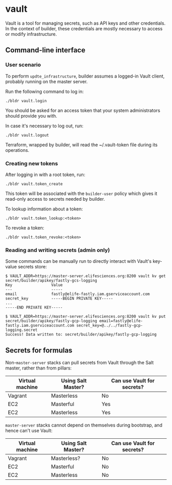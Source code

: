 # vault

Vault is a tool for managing secrets, such as API keys and other credentials. In the context of builder, these credentials are mostly necessary to access or modify infrastructure.

## Command-line interface

### User scenario

To perform `updte_infrastructure`, builder assumes a logged-in Vault client, probably running on the master server.

Run the following command to log in:

`./bldr vault.login`

You should be asked for an access token that your system administrators should provide you with.

In case it's necessary to log out, run:

`./bldr vault.logout`

Terraform, wrapped by builder, will read the ~/.vault-token file during its operations.

### Creating new tokens

After logging in with a root token, run:

`./bldr vault.token_create`

This token will be associated with the `builder-user` policy which gives it read-only access to secrets needed by builder.

To lookup information about a token:

`./bldr vault.token_lookup:<token>`

To revoke a token:

`./bldr vault.token_revoke:<token>`

### Reading and writing secrets (admin only)

Some commands can be manually run to directly interact with Vault's key-value secrets store:

```
$ VAULT_ADDR=https://master-server.elifesciences.org:8200 vault kv get secret/builder/apikey/fastly-gcs-logging
Key                 Value
---                 -----
email               fastly@elife-fastly.iam.gserviceaccount.com
secret_key          -----BEGIN PRIVATE KEY-----
...
-----END PRIVATE KEY-----
```

```
$ VAULT_ADDR=https://master-server.elifesciences.org:8200 vault kv put secret/builder/apikey/fastly-gcp-logging email=fastly@elife-fastly.iam.gserviceaccount.com secret_key=@../../fastly-gcp-logging.secret
Success! Data written to: secret/builder/apikey/fastly-gcp-logging
```

## Secrets for formulas

Non-`master-server` stacks can pull secrets from Vault through the Salt master, rather than from pillars:

| Virtual machine | Using Salt Master? | Can use Vault for secrets? |
| --------------- | ------------------ | -------------------------- |
| Vagrant         | Masterless         | No                         |
| EC2             | Masterful          | Yes                        |
| EC2             | Masterless         | Yes                        |

`master-server` stacks cannot depend on themselves during bootstrap, and hence can't use Vault:

| Virtual machine | Using Salt Master? | Can use Vault for secrets? |
| --------------- | ------------------ | -------------------------- |
| Vagrant         | Masterless?        | No                         |
| EC2             | Masterful          | No                         |
| EC2             | Masterless         | No                         |
